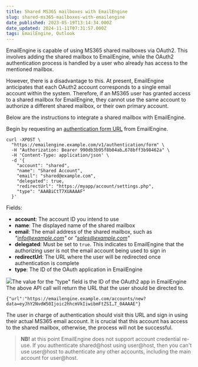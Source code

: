 ```yaml
---
title: Shared MS365 mailboxes with EmailEngine
slug: shared-ms365-mailboxes-with-emailengine
date_published: 2023-05-19T13:14:34.000Z
date_updated: 2024-11-11T07:31:57.000Z
tags: EmailEngine, Outlook
---
```


EmailEngine is capable of using MS365 shared mailboxes via OAuth2. This involves adding the shared mailbox to EmailEngine, while the OAuth2 authentication process is handled by a user who already has access to the mentioned mailbox.

However, there is a disadvantage to this. At present, EmailEngine anticipates that each OAuth2 account corresponds to a single email account within the system. Therefore, if an MS365 user has granted access to a shared mailbox for EmailEngine, they cannot use the same account to authorize a different shared mailbox, or their own primary account.

Below are the instructions to integrate a shared mailbox with EmailEngine.

Begin by requesting an [authentication form URL](https://emailengine.app/hosted-authentication) from EmailEngine.

    curl -XPOST \
      "https://emailengine.example.com/v1/authentication/form" \
      -H "Authorization: Bearer 990db3b95f8b04ab…678bff3b98462a" \
      -H 'Content-Type: application/json' \
      -d '{
        "account": "shared",
        "name": "Shared Account",
        "email": "shared@example.com",
        "delegated": true,
        "redirectUrl": "https://myapp/account/settings.php",
        "type": "AAABiCtT7XUAAAAF"
      }'
    

Fields:

- **account**: The account ID you intend to use
- **name**: The displayed name of the shared mailbox
- **email**: The email address of the shared mailbox, such as *"[info@example.com](info@example.com)"* or *"[sales@example.com](sales@example.com)"*
- **delegated**: Must be set to `true`. This indicates to EmailEngine that the authorizing user is not the email account being used to sign in
- **redirectUrl**: The URL where the user will be redirected once authentication is complete
- **type**: The ID of the OAuth application in EmailEngine

![](https://cldup.com/IVrLyCqaBc.png)The value for the "type" field is the ID of the OAuth2 app in EmailEngine
The above API call will return the URL that the user should be directed to.

    {"url":"https://emailengine.example.com/accounts/new?data=eyJhY2NvdW50Ijoic2hhcmVkIiwibmFtZSI…T_0AAAAE"}
    

The user in charge of authentication should visit this URL and sign in using their actual MS365 email account. It is crucial that this account has access to the shared mailbox, otherwise, the process will not be successful.

> **NB!** at this point EmailEngine does not support account credential re-use. If you authenticate shared@host using user@host, then you can't use user@host to authenticate any other accounts, including the main account for user@host.
